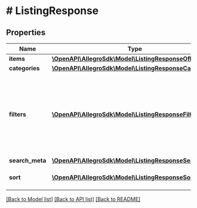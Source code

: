 # # ListingResponse

## Properties

Name | Type | Description | Notes
------------ | ------------- | ------------- | -------------
**items** | [**\OpenAPI\AllegroSdk\Model\ListingResponseOffers**](ListingResponseOffers.md) |  | [optional]
**categories** | [**\OpenAPI\AllegroSdk\Model\ListingResponseCategories**](ListingResponseCategories.md) |  | [optional]
**filters** | [**\OpenAPI\AllegroSdk\Model\ListingResponseFilters[]**](ListingResponseFilters.md) | An array of filters with counters available for given search. This can be used to refine the search results. | [optional]
**search_meta** | [**\OpenAPI\AllegroSdk\Model\ListingResponseSearchMeta**](ListingResponseSearchMeta.md) |  | [optional]
**sort** | [**\OpenAPI\AllegroSdk\Model\ListingResponseSort[]**](ListingResponseSort.md) | Available sorting options. | [optional]

[[Back to Model list]](../../README.md#models) [[Back to API list]](../../README.md#endpoints) [[Back to README]](../../README.md)

